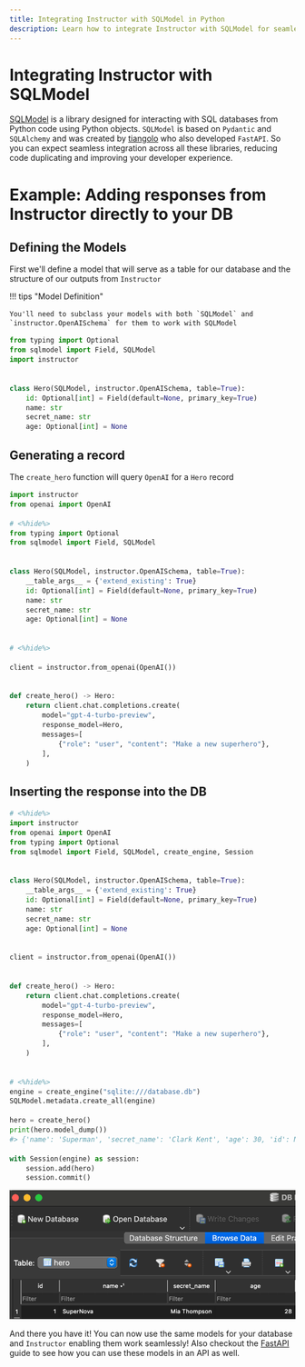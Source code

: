 ```yaml
---
title: Integrating Instructor with SQLModel in Python
description: Learn how to integrate Instructor with SQLModel for seamless database interactions and API development in Python.
---
```


# Integrating Instructor with SQLModel

[SQLModel](https://sqlmodel.tiangolo.com/) is a library designed for interacting with SQL databases from Python code using Python objects. `SQLModel` is based on `Pydantic` and `SQLAlchemy` and was created by [tiangolo](https://twitter.com/tiangolo) who also developed `FastAPI`. So you can expect seamless integration across all these libraries, reducing code duplicating and improving your developer experience. 

# Example: Adding responses from Instructor directly to your DB

## Defining the Models

First we'll define a model that will serve as a table for our database and the structure of our outputs from `Instructor`

!!! tips "Model Definition"

    You'll need to subclass your models with both `SQLModel` and `instructor.OpenAISchema` for them to work with SQLModel

```python
from typing import Optional
from sqlmodel import Field, SQLModel
import instructor


class Hero(SQLModel, instructor.OpenAISchema, table=True):
    id: Optional[int] = Field(default=None, primary_key=True)
    name: str
    secret_name: str
    age: Optional[int] = None
```

## Generating a record

The `create_hero` function will query `OpenAI` for a `Hero` record

```python
import instructor
from openai import OpenAI

# <%hide%>
from typing import Optional
from sqlmodel import Field, SQLModel


class Hero(SQLModel, instructor.OpenAISchema, table=True):
    __table_args__ = {'extend_existing': True}
    id: Optional[int] = Field(default=None, primary_key=True)
    name: str
    secret_name: str
    age: Optional[int] = None


# <%hide%>

client = instructor.from_openai(OpenAI())


def create_hero() -> Hero:
    return client.chat.completions.create(
        model="gpt-4-turbo-preview",
        response_model=Hero,
        messages=[
            {"role": "user", "content": "Make a new superhero"},
        ],
    )
```

## Inserting the response into the DB

```python
# <%hide%>
import instructor
from openai import OpenAI
from typing import Optional
from sqlmodel import Field, SQLModel, create_engine, Session


class Hero(SQLModel, instructor.OpenAISchema, table=True):
    __table_args__ = {'extend_existing': True}
    id: Optional[int] = Field(default=None, primary_key=True)
    name: str
    secret_name: str
    age: Optional[int] = None


client = instructor.from_openai(OpenAI())


def create_hero() -> Hero:
    return client.chat.completions.create(
        model="gpt-4-turbo-preview",
        response_model=Hero,
        messages=[
            {"role": "user", "content": "Make a new superhero"},
        ],
    )


# <%hide%>
engine = create_engine("sqlite:///database.db")
SQLModel.metadata.create_all(engine)

hero = create_hero()
print(hero.model_dump())
#> {'name': 'Superman', 'secret_name': 'Clark Kent', 'age': 30, 'id': None}

with Session(engine) as session:
    session.add(hero)
    session.commit()
```

![Image of hero record in the database](db.png)

And there you have it! You can now use the same models for your database and `Instructor` enabling them work seamlessly! Also checkout the [FastAPI](../concepts/fastapi.md) guide to see how you can use these models in an API as well. 